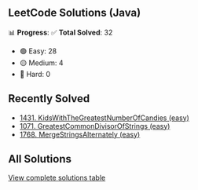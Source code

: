 ## LeetCode Solutions (Java)

📊 **Progress**:
✅ **Total Solved**: 32
- 🟢 Easy: 28
- 🟡 Medium: 4
- 🔴 Hard: 0

## Recently Solved
- [1431. KidsWithTheGreatestNumberOfCandies (easy)](src/easy/_1431_KidsWithTheGreatestNumberOfCandies.java)
- [1071. GreatestCommonDivisorOfStrings (easy)](src/easy/_1071_GreatestCommonDivisorOfStrings.java)
- [1768. MergeStringsAlternately (easy)](src/easy/_1768_MergeStringsAlternately.java)

## All Solutions
[View complete solutions table](solutions.md)
